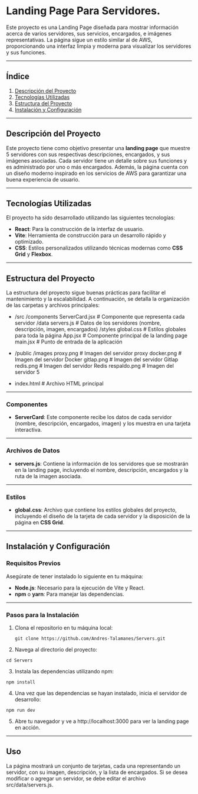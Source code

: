 # Landing Page Para Servidores.
Este proyecto es una Landing Page diseñada para mostrar información acerca de varios servidores, sus servicios, encargados, e imágenes representativas. La página sigue un estilo similar al de AWS, proporcionando una interfaz limpia y moderna para visualizar los servidores y sus funciones.

---
## Índice

1. [Descripción del Proyecto](#descripción-del-proyecto)
2. [Tecnologías Utilizadas](#tecnologías-utilizadas)
3. [Estructura del Proyecto](#estructura-del-proyecto)
4. [Instalación y Configuración](#instalación-y-configuración)

---
## Descripción del Proyecto
Este proyecto tiene como objetivo presentar una **landing page** que muestre 5 servidores con sus respectivas descripciones, encargados, y sus imágenes asociadas. Cada servidor tiene un detalle sobre sus funciones y es administrado por uno o más encargados. Además, la página cuenta con un diseño moderno inspirado en los servicios de AWS para garantizar una buena experiencia de usuario.

---
## Tecnologías Utilizadas
El proyecto ha sido desarrollado utilizando las siguientes tecnologías:

- **React**: Para la construcción de la interfaz de usuario.
- **Vite**: Herramienta de construcción para un desarrollo rápido y optimizado.
- **CSS**: Estilos personalizados utilizando técnicas modernas como **CSS Grid** y **Flexbox**.

---
## Estructura del Proyecto
La estructura del proyecto sigue buenas prácticas para facilitar el mantenimiento y la escalabilidad. A continuación, se detalla la organización de las carpetas y archivos principales:

- /src /components ServerCard.jsx # Componente que representa cada servidor /data servers.js # Datos de los servidores (nombre, descripción, imagen, encargados) /styles global.css # Estilos globales para toda la página App.jsx # Componente principal de la landing page main.jsx # Punto de entrada de la aplicación

- /public /images proxy.png # Imagen del servidor proxy docker.png # Imagen del servidor Docker gitlap.png # Imagen del servidor Gitlap redis.png # Imagen del servidor Redis respaldo.png # Imagen del servidor 5

- index.html # Archivo HTML principal

---
### Componentes
- **ServerCard**: Este componente recibe los datos de cada servidor (nombre, descripción, encargados, imagen) y los muestra en una tarjeta interactiva.
  
---
### Archivos de Datos
- **servers.js**: Contiene la información de los servidores que se mostrarán en la landing page, incluyendo el nombre, descripción, encargados y la ruta de la imagen asociada.

---
### Estilos
- **global.css**: Archivo que contiene los estilos globales del proyecto, incluyendo el diseño de la tarjeta de cada servidor y la disposición de la página en **CSS Grid**.

---
## Instalación y Configuración

### Requisitos Previos

Asegúrate de tener instalado lo siguiente en tu máquina:

- **Node.js**: Necesario para la ejecución de Vite y React.
- **npm** o **yarn**: Para manejar las dependencias.
---
### Pasos para la Instalación

1. Clona el repositorio en tu máquina local:

   ```
   git clone https://github.com/Andres-Talamanes/Servers.git
    ```

2. Navega al directorio del proyecto:
 
 ```
cd Servers
 ```

 3. Instala las dependencias utilizando npm:
 ```
npm install
 ```

 4. Una vez que las dependencias se hayan instalado, inicia el servidor de desarrollo:

 ```
npm run dev
 ```

 5. Abre tu navegador y ve a http://localhost:3000 para ver la landing page en acción.

---
## Uso
La página mostrará un conjunto de tarjetas, cada una representando un servidor, con su imagen, descripción, y la lista de encargados. Si se desea modificar o agregar un servidor, se debe editar el archivo src/data/servers.js.